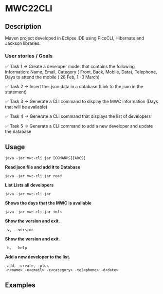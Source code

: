 # MWC22CLI


## Description
Maven project developed in Eclipse IDE using PicoCLI, Hibernate and Jackson libraries.

### User stories / Goals

✅ Task 1 → Create a developer model that contains the following information: Name, Email, Category ( Front, Back, Mobile, Data), Telephone, Days to attend the mobile ( 28 Feb, 1 -3 March)

✅ Task 2 → Insert the .json data in a database (Link to the json in the statement)

✅ Task 3 → Generate a CLI command to display the MWC information (Days that will be available)

✅ Task 4 → Generate a CLI command that displays the list of developers

✅ Task 5 → Generate a CLI command to add a new developer and update the database

## Usage
```
java -jar mwc-cli.jar [COMANDS][ARGS]
```
**Read json file and add it to Database**
```
java -jar mwc-cli.jar read 
```
**List Lists all developers**
```
java -jar mwc-cli.jar 
```
**Shows the days that the MWC is available**
```
java -jar mwc-cli.jar info 
```
**Show the version and exit.**
```
-v, --version 
```
**Show the version and exit.**
```
-h, --help 
```
**Add a new developer to the list.**
```
-add, -create, -plus 
-n<name> -e<email> -c<category> -tel<phone> -d<date>
```

## Examples
